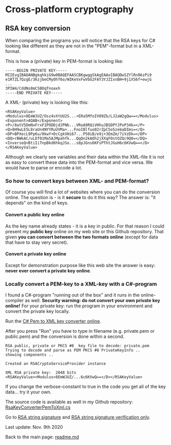 # Cross-platform cryptography

## RSA key conversion

When comparing the programs you will notice that the RSA keys for C# looking like different as they are not in the "PEM"-format but in a XML-format. 

This is how a (private) key in PEM-format is looking like:

```plaintext
-----BEGIN PRIVATE KEY-----
MIIEvgIBADANBgkqhkiG9w0BAQEFAASCBKgwggSkAgEAAoIBAQDwSZYlRn86zPi9
e1RTZL7QzgE/36zjbeCMyOhf6o/WIKeVxFwVbG2FAY3YJZIxnBH+9j1XS6f+ewjG
...
3PIW4/CddNs8mCSBOqTnoaxh
-----END PRIVATE KEY-----
```

A XML- (private) key is looking like this:

```plaintext
<RSAKeyValue>
<Modulus>8EmWJUZ/Osz4vXtUU2S...+ERa5MfoIV09Zb/LJ2aW2gQw==</Modulus> 
<Exponent>AQAB</Exponent> 
<P>/8atV5DmNxFrxF1PODDjdJPNb...VRoA9RQiVHhuJBSDPYJPoP34k=</P> 
<Q>8H9wLE5L8raUn4NYYRuUVMa+...FnoIBlfuo02rZpC5o5zebaDIms=</Q> 
<DP>BPXecL9Pp6u/0kwY+DcCgkVHi67...P50iB/e9j+3EmZm/7iVzDk=</DP> 
<DQ>rBWkAC/uLDf01Ma5AJMpahfk...QqQn2kAOh2jXXqFOstOZQc9Q0=</DQ> 
<InverseQ>BtiIiTnpBkd6hkqJSo...s8pJGns6KFsPThtJGuH6c6KVwQ==</D> 
</RSAKeyValue>
```

Although we clearly see variables and their data within the XML-file it is not as easy to convert these data into the PEM-format and vice versa. We would have to parse or encode a lot.

### So how to convert keys between XML- and PEM-format? 

Of course you will find a lot of websites where you can do the conversion online. The question is - is it **secure** to do it this way? The answer is: "it depends" on the kind of keys. 

#### Convert a public key online

As the key name already states - it is a key in public. For that reason I could present my **public key** online on my web site or this Github repository. That given **you can convert between the two formats online** (except for data that have to stay very secret).

#### Convert a private key online

Except for demonstration purpose like this web site the answer is easy: **never ever convert a private key online**.

### Locally convert a PEM-key to a XML-key with a C#-program

I found a C#-program "running out of the box" and it runs in the online-compiler as well. **Security warning: do not convert your own private key online!** For your private key: run the program in your environment and convert the private key locally.

Run the [C# Pem to XML key converter online](https://repl.it/@javacrypto/CpcCsharpRsaKeyConverterPemToXml#main.cs).

After you press "Run" you have to type in filename (e.g. private.pem or public.pem) and the conversion is done within a second. 

```plaintext
RSA public, private or PKCS #8  key file to decode: private.pem
Trying to decode and parse as PEM PKCS #8 PrivateKeyInfo ..
showing components ..

Created an RSACryptoServiceProvider instance

XML RSA private key:  2048 bits
<RSAKeyValue><Modulus>8EmWJUZ/...6c6KVwQ==</D></RSAKeyValue>
```

If you change the verbose-constant to true in the code you get all of the key data... try it your own.

The source code is available as well in my Github repository: [RsaKeyConverterPemToXml.cs](RsaKeyConversion/RsaKeyConverterPemToXml.cs)

Go to [RSA string signature](rsasignaturestring.md) and [RSA string signature verification only](rsasignaturestringverificationonly.md).

Last update: Nov. 9th 2020

Back to the main page: [readme.md](readme.md)